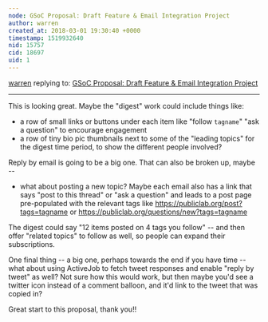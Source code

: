 ```yaml
---
node: GSoC Proposal: Draft Feature & Email Integration Project
author: warren
created_at: 2018-03-01 19:30:40 +0000
timestamp: 1519932640
nid: 15757
cid: 18697
uid: 1
---
```




[warren](../profile/warren) replying to: [GSoC Proposal: Draft Feature & Email Integration Project](../notes/gauravano/02-18-2018/gsoc-proposal-email-integration-project)

----
This is looking great. Maybe the "digest" work could include things like:

* a row of small links or buttons under each item like "follow `tagname`" "ask a question" to encourage engagement
* a row of tiny bio pic thumbnails next to some of the "leading topics" for the digest time period, to show the different people involved?

Reply by email is going to be a big one. That can also be broken up, maybe --

* what about posting a new topic? Maybe each email also has a link that says "post to this thread" or "ask a question" and leads to a post page pre-populated with the relevant tags like https://publiclab.org/post?tags=tagname or https://publiclab.org/questions/new?tags=tagname

The digest could say "12 items posted on 4 tags you follow" -- and then offer "related topics" to follow as well, so people can expand their subscriptions.

One final thing -- a big one, perhaps towards the end if you have time -- what about using ActiveJob to fetch tweet responses and enable "reply by tweet" as well? Not sure how this would work, but then maybe you'd see a twitter icon instead of a comment balloon, and it'd link to the tweet that was copied in? 

Great start to this proposal, thank you!!